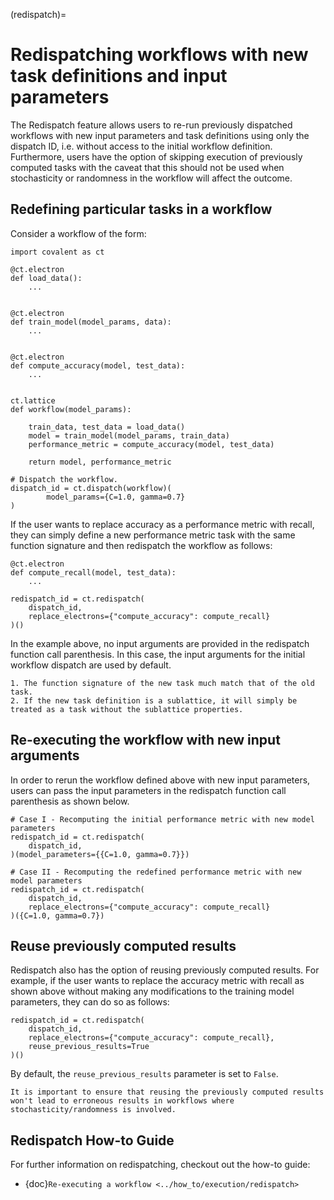 (redispatch)=

# Redispatching workflows with new task definitions and input parameters

The Redispatch feature allows users to re-run previously dispatched workflows with new input parameters and task definitions using only the dispatch ID, i.e. without access to the initial workflow definition. Furthermore, users have the option of skipping execution of previously computed tasks with the caveat that this should not be used when stochasticity or randomness in the workflow will affect the outcome.


## Redefining particular tasks in a workflow

Consider a workflow of the form:

```{code-block} python
import covalent as ct

@ct.electron
def load_data():
    ...


@ct.electron
def train_model(model_params, data):
    ...


@ct.electron
def compute_accuracy(model, test_data):
    ...


ct.lattice
def workflow(model_params):

    train_data, test_data = load_data()
    model = train_model(model_params, train_data)
    performance_metric = compute_accuracy(model, test_data)

    return model, performance_metric

# Dispatch the workflow.
dispatch_id = ct.dispatch(workflow)(
        model_params={C=1.0, gamma=0.7}
)
```

If the user wants to replace accuracy as a performance metric with recall, they can simply define a new performance metric task with the same function signature and then redispatch the workflow as follows:

```{code-block} python
@ct.electron
def compute_recall(model, test_data):
    ...

redispatch_id = ct.redispatch(
    dispatch_id,
    replace_electrons={"compute_accuracy": compute_recall}
)()
```

In the example above, no input arguments are provided in the redispatch function call parenthesis. In this case, the input arguments for the initial workflow dispatch are used by default.

```{note}
1. The function signature of the new task much match that of the old task.
2. If the new task definition is a sublattice, it will simply be treated as a task without the sublattice properties.
```

## Re-executing the workflow with new input arguments

In order to rerun the workflow defined above with new input parameters, users can pass the input parameters in the redispatch function call parenthesis as shown below.

```{code-block} python
# Case I - Recomputing the initial performance metric with new model parameters
redispatch_id = ct.redispatch(
    dispatch_id,
)(model_parameters={{C=1.0, gamma=0.7}})

# Case II - Recomputing the redefined performance metric with new model parameters
redispatch_id = ct.redispatch(
    dispatch_id,
    replace_electrons={"compute_accuracy": compute_recall}
)({C=1.0, gamma=0.7})
```

## Reuse previously computed results

Redispatch also has the option of reusing previously computed results. For example, if the user wants to replace the accuracy metric with recall as shown above without making any modifications to the training model parameters, they can do so as follows:


```{code-block} python
redispatch_id = ct.redispatch(
    dispatch_id,
    replace_electrons={"compute_accuracy": compute_recall},
    reuse_previous_results=True
)()
```

By default, the `reuse_previous_results` parameter is set to `False`.

```{warning}
It is important to ensure that reusing the previously computed results won't lead to erroneous results in workflows where stochasticity/randomness is involved.
```


## Redispatch How-to Guide

For further information on redispatching, checkout out the how-to guide:
- {doc}`Re-executing a workflow <../how_to/execution/redispatch>`
